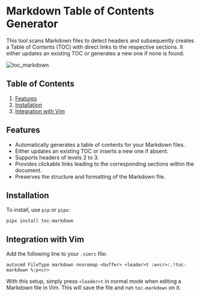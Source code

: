 # Markdown Table of Contents Generator

This tool scans Markdown files to detect headers and subsequently creates a Table of Contents (TOC) with direct links to the respective sections. It either updates an existing TOC or generates a new one if none is found.

![toc_markdown](https://github.com/sderev/toc-markdown/assets/24412384/a733d430-40fd-4671-b22f-cdc3dcf7bf52)

<!-- TOC -->
## Table of Contents

1. [Features](#features)
1. [Installation](#installation)
1. [Integration with Vim](#integration-with-vim)
<!-- /TOC -->

## Features

* Automatically generates a table of contents for your Markdown files.
* Either updates an existing TOC or inserts a new one if absent.
* Supports headers of levels 2 to 3.
* Provides clickable links leading to the corresponding sections within the document.
* Preserves the structure and formatting of the Markdown file.

## Installation

To install, use `pip` or `pipx`:

```shell
pipx install toc-markdown
```

## Integration with Vim

Add the following line to your `.vimrc` file:

```vim
autocmd FileType markdown nnoremap <buffer> <leader>t :w<cr>:.!toc-markdown %:p<cr>
```

With this setup, simply press `<leader>t` in normal mode when editing a Markdown file in Vim. This will save the file and run `toc-markdown` on it.
